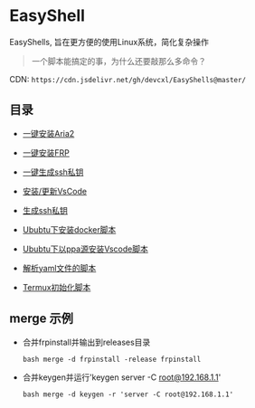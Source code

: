 # EasyShell

EasyShells, 旨在更方便的使用Linux系统，简化复杂操作

> 一个脚本能搞定的事，为什么还要敲那么多命令？

CDN: `https://cdn.jsdelivr.net/gh/devcxl/EasyShells@master/`

## 目录

* [一键安装Aria2](src/aria2install)
* [一键安装FRP](src/frpinstall)
* [一键生成ssh私钥](src/keygen)
* [安装/更新VsCode](/releases/vscode-update.sh)
* [生成ssh私钥](releases/keygen.sh)

* [Ububtu下安装docker脚本](/src/ubuntu-install-docker.sh)
* [Ububtu下以ppa源安装Vscode脚本](/src/ubuntu-install-vscode-ppa.sh)
* [解析yaml文件的脚本](/src/parse_yaml.sh)
* [Termux初始化脚本](/src/termux_init.sh)


## merge 示例

* 合并frpinstall并输出到releases目录
    
    `bash merge -d frpinstall -release frpinstall`

* 合并keygen并运行'keygen server -C root@192.168.1.1'

    `bash merge -d keygen -r 'server -C root@192.168.1.1'`